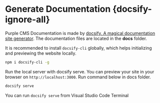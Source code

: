 # Generate Documentation {docsify-ignore-all}

Purple CMS Documentation is made by [docsify, A magical documentation site generator](https://docsify.js.org/#/). The documentation files are located in the **docs** folder.

It is recommended to install <code>docsify-cli</code> globally, which helps initializing and previewing the website locally.

```bash
npm i docsify-cli -g
```

Run the local server with docsify serve. You can preview your site in your browser on <code>http://localhost:3000</code>. Run command below in docs folder.

```bash
docsify serve
```

<p class="tip">You can run <code>docsify serve</code> from Visual Studio Code Terminal</p>